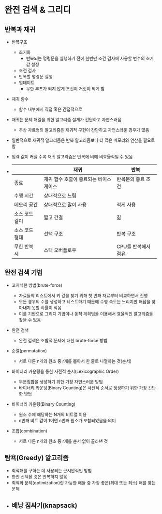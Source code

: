 # 완전 검색 & 그리디

## 반복과 재귀

- 반복구조
  - 초기화
    - 반복되는 명령문을 실행하기 전에 한번만 조건 검사에 사용할 변수의 초기값 설정
  - 조건 검사
  - 반복할 명령문 실행
  - 업데이트
    - 무한 루프가 되지 않게 조건이 거짓이 되게 함

- 재귀 함수

  - 함수 내부에서 직접 혹은 간접적으로

- 재귀는 문제 해결을 위한 알고리즘 설계가 간단하고 자연스러움

  - 추상 자료형의 알고리즘은 재귀적 구현이 간단하고 자연스러운 경우가 많음

- 일반적으로 재귀적 알고리즘은 반복 알고리즘보다 더 많은 메모리와 연산을 필요로 함

- 입력 값이 커질 수록 재귀 알고리즘은 반복에 비해 비효율적일 수 있음

- |                | 재귀                                    | 반복                |
  | -------------- | --------------------------------------- | ------------------- |
  | 종료           | 재귀 함수 호출이 종료되는 베이스 케이스 | 반복문의 종료 조건  |
  | 수행 시간      | 상대적으로 느림                         |                     |
  | 메모리 공간    | 상대적으로 많이 사용                    | 적게 사용           |
  | 소스 코드 길이 | 짧고 간결                               | 긺                  |
  | 소스 코드 형태 | 선택 구조                               | 반복 구조           |
  | 무한 반복 시   | 스택 오버플로우                         | CPU를 반복해서 점유 |



## 완전 검색 기법

- 고지식한 방법(brute-force)
  - 자료들의 리스트에서 키 값을 찾기 위해 첫 번째 자료부터 비교하면서 진행
  - 모든 경우의 수를 생성하고 테스트하기 때문에 수행 속도는 느리지만 해답을 찾아내지 못할 확률이 작음
  - 이를 기반으로 그리디 기법이나 동적 계획법을 이용해서 효율적인 알고리즘을 찾을 수 있음
- 완전 검색
  - 완전 검색은 조합적 문제에 대한 brute-force 방법
- 순열(permutation)
  - 서로 다른 n개의 원소 중 r개를 뽑아서 한 줄로 나열하는 것(순서)

- 바이너리 카운팅을 통한 사전적 순서(Lexicographic Order)
  - 부분집합을 생성하기 위한 가장 자연스러운 방법
  - 바이너리 카운팅(Binary Counting)은 사전적 순서로 생성하기 위한 가장 간단한 방법
- 바이너리 카운팅(Binary Counting)
  - 원소 수에 해당하는 N개의 비트열 이용
  - n번째 비트 값이 1이면 n번째 원소가 포함되었음을 의미
- 조합(combination)
  - 서로 다른 n개의 원소 중 r개를 순서 없이 골라낸 것



## 탐욕(Greedy) 알고리즘

- 최적해를 구하는 데 사용되는 근시안적인 방법
- 한번 선택된 것은 번복하지 않음
- 최적화 문제(optimization)란 가능한 해들 중 가장 좋은(최대 또는 최소) 해를 찾는 문제
- 배낭 짐싸기(knapsack)
  - 

